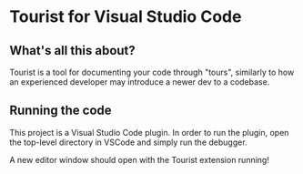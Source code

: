 # Tourist for Visual Studio Code

## What's all this about?
Tourist is a tool for documenting your code through "tours", similarly to how an experienced developer may introduce a newer dev to a codebase.

## Running the code
This project is a Visual Studio Code plugin. In order to run the plugin, open
the top-level directory in VSCode and simply run the debugger.

A new editor window should open with the Tourist extension running!
